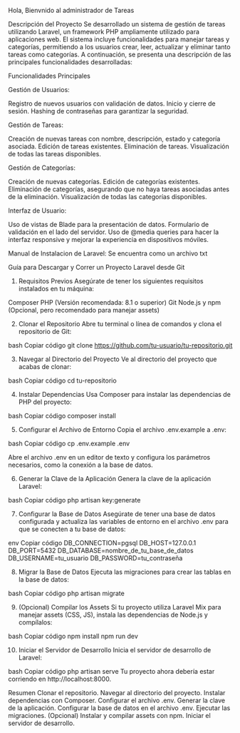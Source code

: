 Hola, Bienvnido al administrador de Tareas

Descripción del Proyecto
Se desarrollado un sistema de gestión de tareas utilizando Laravel, un framework PHP ampliamente utilizado para aplicaciones web. El sistema incluye funcionalidades para manejar tareas y categorías, permitiendo a los usuarios crear, leer, actualizar y eliminar tanto tareas como categorías. A continuación, se presenta una descripción de las principales funcionalidades desarrolladas:

Funcionalidades Principales

Gestión de Usuarios:

Registro de nuevos usuarios con validación de datos.
Inicio y cierre de sesión.
Hashing de contraseñas para garantizar la seguridad.

Gestión de Tareas:

Creación de nuevas tareas con nombre, descripción, estado y categoría asociada.
Edición de tareas existentes.
Eliminación de tareas.
Visualización de todas las tareas disponibles.

Gestión de Categorías:

Creación de nuevas categorías.
Edición de categorías existentes.
Eliminación de categorías, asegurando que no haya tareas asociadas antes de la eliminación.
Visualización de todas las categorías disponibles.

Interfaz de Usuario:

Uso de vistas de Blade para la presentación de datos.
Formulario de validación en el lado del servidor.
Uso de @media queries para hacer la interfaz responsive y mejorar la experiencia en dispositivos móviles.


Manual de Instalacion de Laravel: Se encuentra como un archivo txt

Guía para Descargar y Correr un Proyecto Laravel desde Git

1. Requisitos Previos
Asegúrate de tener los siguientes requisitos instalados en tu máquina:

Composer
PHP (Versión recomendada: 8.1 o superior)
Git
Node.js y npm (Opcional, pero recomendado para manejar assets)

2. Clonar el Repositorio
Abre tu terminal o línea de comandos y clona el repositorio de Git:

bash
Copiar código
git clone https://github.com/tu-usuario/tu-repositorio.git

3. Navegar al Directorio del Proyecto
Ve al directorio del proyecto que acabas de clonar:

bash
Copiar código
cd tu-repositorio

4. Instalar Dependencias
Usa Composer para instalar las dependencias de PHP del proyecto:

bash
Copiar código
composer install

5. Configurar el Archivo de Entorno
Copia el archivo .env.example a .env:

bash
Copiar código
cp .env.example .env

Abre el archivo .env en un editor de texto y configura los parámetros necesarios, como la conexión a la base de datos.

6. Generar la Clave de la Aplicación
Genera la clave de la aplicación Laravel:

bash
Copiar código
php artisan key:generate

7. Configurar la Base de Datos
Asegúrate de tener una base de datos configurada y actualiza las variables de entorno en el archivo .env para que se conecten a tu base de datos:

env
Copiar código
DB_CONNECTION=pgsql
DB_HOST=127.0.0.1
DB_PORT=5432
DB_DATABASE=nombre_de_tu_base_de_datos
DB_USERNAME=tu_usuario
DB_PASSWORD=tu_contraseña

8. Migrar la Base de Datos
Ejecuta las migraciones para crear las tablas en la base de datos:

bash
Copiar código
php artisan migrate

9. (Opcional) Compilar los Assets
Si tu proyecto utiliza Laravel Mix para manejar assets (CSS, JS), instala las dependencias de Node.js y compílalos:

bash
Copiar código
npm install
npm run dev

10. Iniciar el Servidor de Desarrollo
Inicia el servidor de desarrollo de Laravel:

bash
Copiar código
php artisan serve
Tu proyecto ahora debería estar corriendo en http://localhost:8000.

Resumen
Clonar el repositorio.
Navegar al directorio del proyecto.
Instalar dependencias con Composer.
Configurar el archivo .env.
Generar la clave de la aplicación.
Configurar la base de datos en el archivo .env.
Ejecutar las migraciones.
(Opcional) Instalar y compilar assets con npm.
Iniciar el servidor de desarrollo.